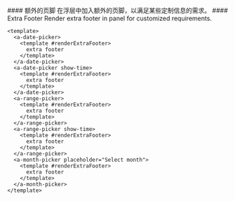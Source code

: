 <cn>
#### 额外的页脚
在浮层中加入额外的页脚，以满足某些定制信息的需求。
</cn>

<us>
#### Extra Footer
Render extra footer in panel for customized requirements.
</us>

```vue
<template>
  <a-date-picker>
    <template #renderExtraFooter>
      extra footer
    </template>
  </a-date-picker>
  <a-date-picker show-time>
    <template #renderExtraFooter>
      extra footer
    </template>
  </a-date-picker>
  <a-range-picker>
    <template #renderExtraFooter>
      extra footer
    </template>
  </a-range-picker>
  <a-range-picker show-time>
    <template #renderExtraFooter>
      extra footer
    </template>
  </a-range-picker>
  <a-month-picker placeholder="Select month">
    <template #renderExtraFooter>
      extra footer
    </template>
  </a-month-picker>
</template>
```
